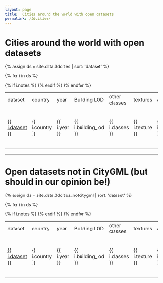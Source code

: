 ```yaml
---
layout: page
title:  Cities around the world with open datasets
permalink: /3dcities/
---
```


# Cities around the world with open datasets

{% assign ds = site.data.3dcities | sort: 'dataset' %}

<table class="table table-striped">

  <tr class="info">
    <td>dataset</td>
    <td>country</td>
    <td>year</td>
    <td>Building LOD</td>
    <td>other classes</td>
    <td>textures</td>
    <td>acquisition</td>
    <td>CityGML version</td>
    <td>notes</td>
  </tr>

  {% for i in ds %}
    <tr>
      <td><a href="{{ i.link }}">{{ i.dataset }}</a></td>
      <td>{{ i.country }}</td>
      <td>{{ i.year }}</td>
      <td>{{ i.building_lod }}</td>
      <td>{{ i.classes }}</td>
      <td>{{ i.texture }}</td>
      <td>{{ i.acquisition }}</td>
      <td>{{ i.version }}</td>
      {% if i.notes %}
      <td>{{ i.notes | markdownify | remove: '<p>' | remove: '</p>' }}</td>
      {% endif %}
    </tr>
  {% endfor %}

</table>

- - - 

# Open datasets not in CityGML (but should in our opinion be!)

{% assign ds = site.data.3dcities_notcitygml | sort: 'dataset' %}

<table class="table table-striped">

  <tr class="info">
    <td>dataset</td>
    <td>country</td>
    <td>year</td>
    <td>Building LOD</td>
    <td>other classes</td>
    <td>textures</td>
    <td>acquisition</td>
    <td>formats</td>
    <td>notes</td>
  </tr>

  {% for i in ds %}
    <tr>
      <td><a href="{{ i.link }}">{{ i.dataset }}</a></td>
      <td>{{ i.country }}</td>
      <td>{{ i.year }}</td>
      <td>{{ i.building_lod }}</td>
      <td>{{ i.classes }}</td>
      <td>{{ i.texture }}</td>
      <td>{{ i.acquisition }}</td>
      <td>{{ i.formats }}</td>
      {% if i.notes %}
      <td>{{ i.notes | markdownify | remove: '<p>' | remove: '</p>' }}</td>
      {% endif %}
    </tr>
  {% endfor %}

</table>

